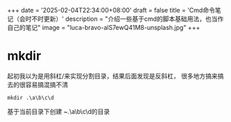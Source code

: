+++
date = '2025-02-04T22:34:00+08:00'
draft = false
title = 'Cmd命令笔记（会时不时更新）'
description = "介绍一些基于cmd的脚本基础用法，也当作自己的笔记"
image = "luca-bravo-alS7ewQ41M8-unsplash.jpg"
+++

# mkdir
起初我以为是用斜杠/来实现分割目录，结果后面发现是反斜杠，
很多地方搞来搞去的很容易搞混搞不清

`mkdir .\a\b\c\d`

基于当前目录下创建 ~.\a\b\c\d的目录